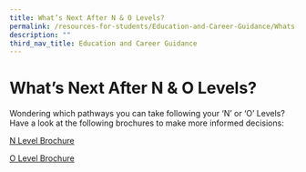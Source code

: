 ```yaml
---
title: What’s Next After N & O Levels?
permalink: /resources-for-students/Education-and-Career-Guidance/Whats-Next-After-N-and-O-Levels/permalink
description: ""
third_nav_title: Education and Career Guidance
---
```

What’s Next After N & O Levels?
===============================

Wondering which pathways you can take following your ‘N’ or ‘O’ Levels? Have a look at the following brochures to make more informed decisions:

[N Level Brochure](/files/Whats-Next-brochure-GCE-NLevel-1.pdf)

[O Level Brochure](/files/Whats-Next-brochure-GCE-OLevel.pdf)
